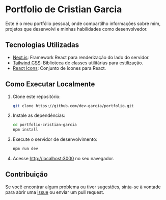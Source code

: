 # Portfolio de Cristian Garcia

Este é o meu portfólio pessoal, onde compartilho informações sobre mim, projetos que desenvolvi e minhas habilidades como desenvolvedor.

## Tecnologias Utilizadas

- [Next.js](https://nextjs.org/): Framework React para renderização do lado do servidor.
- [Tailwind CSS](https://tailwindcss.com/): Biblioteca de classes utilitárias para estilização.
- [React Icons](https://react-icons.github.io/react-icons/): Conjunto de ícones para React.

## Como Executar Localmente

1. Clone este repositório:

   ```bash
   git clone https://github.com/dev-garcia/portfolio.git
   ```

2. Instale as dependências:

   ```bash
   cd portfolio-cristian-garcia
   npm install
   ```

3. Execute o servidor de desenvolvimento:

   ```bash
   npm run dev
   ```

4. Acesse [http://localhost:3000](http://localhost:3000) no seu navegador.

## Contribuição

Se você encontrar algum problema ou tiver sugestões, sinta-se à vontade para abrir uma [issue](https://github.com/dev-garcia/portfolio/issues) ou enviar um pull request.
